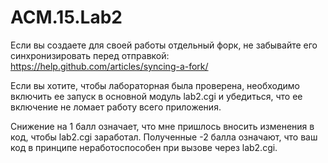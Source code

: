 ACM.15.Lab2
===========
Если вы создаете для своей работы отдельный форк, не забывайте его синхронизировать перед отправкой:
https://help.github.com/articles/syncing-a-fork/

Если вы хотите, чтобы лабораторная была проверена, необходимо включить ее запуск в основной модуль lab2.cgi и убедиться, что ее включение не ломает работу всего приложения.

Снижение на 1 балл означает, что мне пришлось вносить изменения в код, чтобы lab2.cgi заработал.
Полученные -2 балла означают, что ваш код в принципе неработоспособен при вызове через lab2.cgi.
